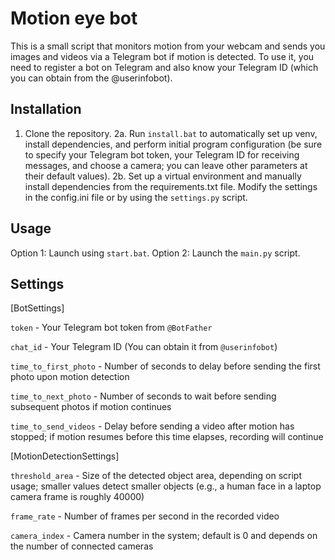 # Motion eye bot


This is a small script that monitors motion from your webcam and sends you images and videos via a Telegram bot if motion is detected. To use it, you need to register a bot on Telegram and also know your Telegram ID (which you can obtain from the @userinfobot).

## Installation

1. Clone the repository.
2a. Run `install.bat` to automatically set up venv, install dependencies, and perform initial program configuration (be sure to specify your Telegram bot token, your Telegram ID for receiving messages, and choose a camera; you can leave other parameters at their default values).
2b. Set up a virtual environment and manually install dependencies from the requirements.txt file. Modify the settings in the config.ini file or by using the `settings.py` script.

## Usage

Option 1: Launch using `start.bat`. 
Option 2: Launch the `main.py` script.

## Settings

[BotSettings]

`token` - Your Telegram bot token from `@BotFather`

`chat_id` - Your Telegram ID (You can obtain it from `@userinfobot`)

`time_to_first_photo` - Number of seconds to delay before sending the first photo upon motion detection

`time_to_next_photo` - Number of seconds to wait before sending subsequent photos if motion continues

`time_to_send_videos` - Delay before sending a video after motion has stopped; if motion resumes before this time elapses, recording will continue

[MotionDetectionSettings]

`threshold_area` - Size of the detected object area, depending on script usage; smaller values detect smaller objects (e.g., a human face in a laptop camera frame is roughly 40000)

`frame_rate` - Number of frames per second in the recorded video

`camera_index` - Camera number in the system; default is 0 and depends on the number of connected cameras
